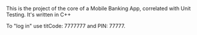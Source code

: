 This is the project of the core of a Mobile Banking App, correlated with Unit Testing.
It's written in C++

To "log in" use titCode: 7777777 and PIN: 77777.

